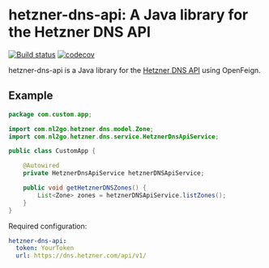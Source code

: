 # hetzner-dns-api: A Java library for the Hetzner DNS API

[![Build status](https://travis-ci.com/nl2go/hetzner-dns-api.svg?branch=master)](https://travis-ci.com/nl2go/hetzner-dns-api)
[![codecov](https://codecov.io/gh/nl2go/hetzner-dns-api/branch/master/graph/badge.svg)](https://codecov.io/gh/nl2go/hetzner-dns-api)

hetzner-dns-api is a Java library for the [Hetzner DNS API](https://dns.hetzner.com/api-docs/) using OpenFeign.

## Example

```java
package com.custom.app;

import com.nl2go.hetzner.dns.model.Zone;
import com.nl2go.hetzner.dns.service.HetznerDnsApiService;

public class CustomApp {

    @Autowired
    private HetznerDnsApiService hetznerDNSApiService;

    public void getHetznerDNSZones() {
        List<Zone> zones = hetznerDNSApiService.listZones();
    }
}
```

Required configuration:

```yaml
hetzner-dns-api:
  token: YourToken
  url: https://dns.hetzner.com/api/v1/
```


